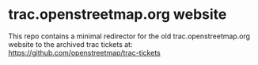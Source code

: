 # trac.openstreetmap.org website

This repo contains a minimal redirector for the old trac.openstreetmap.org website to the archived trac tickets at: https://github.com/openstreetmap/trac-tickets
